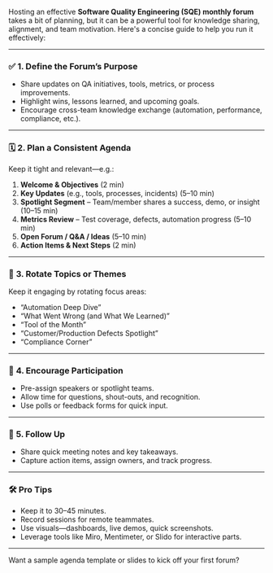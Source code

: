 Hosting an effective **Software Quality Engineering (SQE) monthly forum** takes a bit of planning, but it can be a powerful tool for knowledge sharing, alignment, and team motivation. Here's a concise guide to help you run it effectively:

---

### ✅ **1. Define the Forum’s Purpose**
- Share updates on QA initiatives, tools, metrics, or process improvements.
- Highlight wins, lessons learned, and upcoming goals.
- Encourage cross-team knowledge exchange (automation, performance, compliance, etc.).

---

### 🗓 **2. Plan a Consistent Agenda**
Keep it tight and relevant—e.g.:

1. **Welcome & Objectives** (2 min)
2. **Key Updates** (e.g., tools, processes, incidents) (5–10 min)
3. **Spotlight Segment** – Team/member shares a success, demo, or insight (10–15 min)
4. **Metrics Review** – Test coverage, defects, automation progress (5–10 min)
5. **Open Forum / Q&A / Ideas** (5–10 min)
6. **Action Items & Next Steps** (2 min)

---

### 🎯 **3. Rotate Topics or Themes**
Keep it engaging by rotating focus areas:
- “Automation Deep Dive”
- “What Went Wrong (and What We Learned)”
- “Tool of the Month”
- “Customer/Production Defects Spotlight”
- “Compliance Corner”

---

### 🙋 **4. Encourage Participation**
- Pre-assign speakers or spotlight teams.
- Allow time for questions, shout-outs, and recognition.
- Use polls or feedback forms for quick input.

---

### 🔄 **5. Follow Up**
- Share quick meeting notes and key takeaways.
- Capture action items, assign owners, and track progress.

---

### 🛠 **Pro Tips**
- Keep it to 30–45 minutes.
- Record sessions for remote teammates.
- Use visuals—dashboards, live demos, quick screenshots.
- Leverage tools like Miro, Mentimeter, or Slido for interactive parts.

---

Want a sample agenda template or slides to kick off your first forum?
